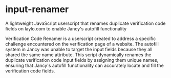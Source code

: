 # input-renamer
A lightweight JavaScript userscript that renames duplicate verification code fields on laylo.com to enable Jancy's autofill functionality

Verification Code Renamer is a userscript created to address a specific challenge encountered on the verification page of a website. The autofill system in Jancy was unable to target the input fields because they all shared the same name attribute. This script dynamically renames the duplicate verification code input fields by assigning them unique names, ensuring that Jancy's autofill functionality can accurately locate and fill the verification code fields.
